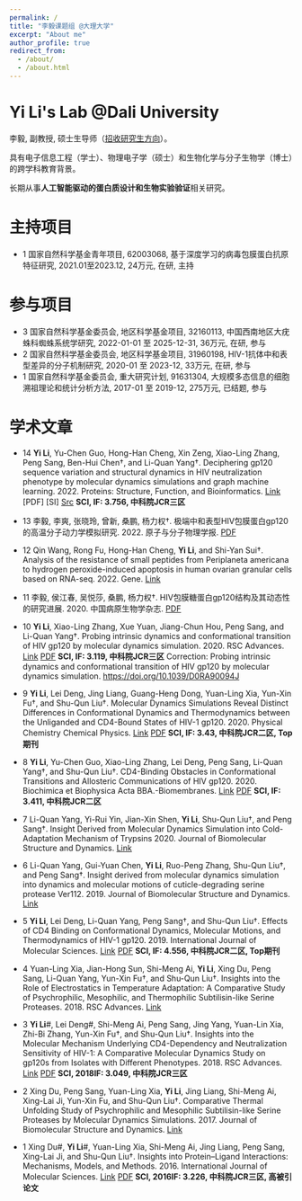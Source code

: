 ```yaml
---
permalink: /
title: "李毅课题组 @大理大学"
excerpt: "About me"
author_profile: true
redirect_from: 
  - /about/
  - /about.html
---
```


Yi Li's Lab @Dali University
======



李毅, 副教授, 硕士生导师（[招收研究生方向](https://liyigerry.github.io/teaching/ms)）。

具有电子信息工程（学士）、物理电子学（硕士）和生物化学与分子生物学（博士）的跨学科教育背景。

长期从事**人工智能驱动的蛋白质设计和生物实验验证**相关研究。

主持项目
======
  * 1 国家自然科学基金青年项目, 62003068, 基于深度学习的病毒包膜蛋白抗原特征研究, 2021.01至2023.12, 24万元, 在研, 主持

参与项目
======
  * 3 国家自然科学基金委员会, 地区科学基金项目, 32160113, 中国西南地区大疣蛛科蜘蛛系统学研究, 2022-01-01 至 2025-12-31, 36万元, 在研, 参与
  * 2 国家自然科学基金委员会, 地区科学基金项目, 31960198, HIV-1抗体中和表型差异的分子机制研究, 2020-01 至 2023-12, 33万元, 在研, 参与
  * 1 国家自然科学基金委员会, 重大研究计划, 91631304, 大规模多态信息的细胞溯祖理论和统计分析方法, 2017-01 至 2019-12, 275万元, 已结题, 参与

学术文章
======
  * 14 **Yi Li**, Yu-Chen Guo, Hong-Han Cheng, Xin Zeng, Xiao-Ling Zhang, Peng Sang, Ben-Hui Chen†, and Li-Quan Yang†. Deciphering gp120 sequence variation and structural dynamics in HIV neutralization phenotype by molecular dynamics simulations and graph machine learning. 2022. Proteins: Structure, Function, and Bioinformatics. [Link](https://doi.org/10.1002/prot.26322) [PDF] [SI] [Src](https://github.com/liyigerry/gp120_md_gml) **SCI, IF: 3.756, 中科院JCR三区**

  * 13 李毅, 李爽, 张晓玲, 曾新, 桑鹏, 杨力权†. 极端中和表型HIV包膜蛋白gp120的高温分子动力学模拟研究. 2022. 原子与分子物理学报. [PDF](./files/2022_原子物理.pdf)

  * 12 Qin Wang, Rong Fu, Hong-Han Cheng, **Yi Li**, and Shi-Yan Sui†. Analysis of the resistance of small peptides from Periplaneta americana to hydrogen peroxide-induced apoptosis in human ovarian granular cells based on RNA-seq. 2022. Gene. [Link](https://doi.org/10.1016/j.gene.2021.146120)

  * 11 李毅, 侯江春, 吴悦莎, 桑鹏, 杨力权†. HIV包膜糖蛋白gp120结构及其动态性的研究进展. 2020. 中国病原生物学杂志. [PDF](./files/2020_病原微生物.pdf)

  * 10 **Yi Li**, Xiao-Ling Zhang, Xue Yuan, Jiang-Chun Hou, Peng Sang, and Li-Quan Yang†. Probing intrinsic dynamics and conformational transition of HIV gp120 by molecular dynamics simulation. 2020. RSC Advances. [Link](https://doi.org/10.1039/D0RA06416E) [PDF](./files/2020_RSC.pdf) **SCI, IF: 3.119, 中科院JCR三区** Correction: Probing intrinsic dynamics and conformational transition of HIV gp120 by molecular dynamics simulation. https://doi.org/10.1039/D0RA90094J

  * 9 **Yi Li**, Lei Deng, Jing Liang, Guang-Heng Dong, Yuan-Ling Xia, Yun-Xin Fu†, and Shu-Qun Liu†. Molecular Dynamics Simulations Reveal Distinct Differences in Conformational Dynamics and Thermodynamics between the Unliganded and CD4-Bound States of HIV-1 gp120. 2020. Physical Chemistry Chemical Physics. [Link](https://doi.org/10.1039/C9CP06706J) [PDF](./files/2020_PCCP.pdf) **SCI, IF: 3.43, 中科院JCR二区, Top期刊**

  * 8 **Yi Li**, Yu-Chen Guo, Xiao-Ling Zhang, Lei Deng, Peng Sang, Li-Quan Yang†, and Shu-Qun Liu†. CD4-Binding Obstacles in Conformational Transitions and Allosteric Communications of HIV gp120. 2020. Biochimica et Biophysica Acta BBA.-Biomembranes. [Link](https://doi.org/10.1016/j.bbamem.2020.183217) [PDF](./files/2020_BBA.pdf) **SCI, IF: 3.411, 中科院JCR二区**

  * 7 Li-Quan Yang, Yi-Rui Yin, Jian-Xin Shen, **Yi Li**, Shu-Qun Liu†, and Peng Sang†. Insight Derived from Molecular Dynamics Simulation into Cold-Adaptation Mechanism of Trypsins 2020. Journal of Biomolecular Structure and Dynamics. [Link](https://doi.org/10.1080/07391102.2019.1635529)

  * 6 Li-Quan Yang, Gui-Yuan Chen, **Yi Li**, Ruo-Peng Zhang, Shu-Qun Liu†, and Peng Sang†. Insight derived from molecular dynamics simulation into dynamics and molecular motions of cuticle-degrading serine protease Ver112. 2019. Journal of Biomolecular Structure and Dynamics. [Link](https://doi.org/10.1080/07391102.2018.1471418)

  * 5 **Yi Li**, Lei Deng, Li-Quan Yang, Peng Sang†, and Shu-Qun Liu†. Effects of CD4 Binding on Conformational Dynamics, Molecular Motions, and Thermodynamics of HIV-1 gp120. 2019. International Journal of Molecular Sciences. [Link](https://doi.org/10.3390/ijms20020260) [PDF](./files/2019_IJMS.pdf) **SCI, IF: 4.556, 中科院JCR二区, Top期刊**

  * 4 Yuan-Ling Xia, Jian-Hong Sun, Shi-Meng Ai, **Yi Li**, Xing Du, Peng Sang, Li-Quan Yang, Yun-Xin Fu†, and Shu-Qun Liu†. Insights into the Role of Electrostatics in Temperature Adaptation: A Comparative Study of Psychrophilic, Mesophilic, and Thermophilic Subtilisin-like Serine Proteases. 2018. RSC Advances. [Link](https://doi.org/10.1039/C8RA05845H)

  * 3 **Yi Li**#, Lei Deng#, Shi-Meng Ai, Peng Sang, Jing Yang, Yuan-Lin Xia, Zhi-Bi Zhang, Yun-Xin Fu†, and Shu-Qun Liu†. Insights into the Molecular Mechanism Underlying CD4-Dependency and Neutralization Sensitivity of HIV-1: A Comparative Molecular Dynamics Study on gp120s from Isolates with Different Phenotypes. 2018. RSC Advances. [Link](https://doi.org/10.1039/C8RA00425K) [PDF](./files/2018_RSC.pdf) **SCI, 2018IF: 3.049, 中科院JCR三区** 

  * 2 Xing Du, Peng Sang, Yuan-Ling Xia, **Yi Li**, Jing Liang, Shi-Meng Ai, Xing-Lai Ji, Yun-Xin Fu, and Shu-Qun Liu†. Comparative Thermal Unfolding Study of Psychrophilic and Mesophilic Subtilisin-like Serine Proteases by Molecular Dynamics Simulations. 2017. Journal of Biomolecular Structure and Dynamics. [Link](https://doi.org/10.1080/07391102.2016.1188155)

  * 1 Xing Du#, **Yi Li**#, Yuan-Ling Xia, Shi-Meng Ai, Jing Liang, Peng Sang, Xing-Lai Ji, and Shu-Qun Liu†. Insights into Protein–Ligand Interactions: Mechanisms, Models, and Methods. 2016. International Journal of Molecular Sciences. [Link](https://doi.org/10.3390/ijms17020144) [PDF](./files/2016_IJMS.pdf) **SCI, 2016IF: 3.226, 中科院JCR三区, 高被引论文**
